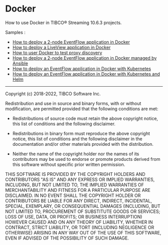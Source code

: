# Docker

How to use Docker in TIBCO&reg; Streaming 10.6.3 projects.

Samples :

* [How to deploy a 2-node EventFlow application in Docker](ef-2node/README.md)
* [How to deploy a LiveView application in Docker](lv-1node/README.md)
* [How to user Docker to test proxy discovery](pd-test/README.md)
* [How to deploy a 2-node EventFlow application in Docker managed by Ansible](ef-2node-ansible/README.md)
* [How to deploy an EventFlow application in Docker with Kubernetes](ef-kubernetes/README.md)
* [How to deploy an EventFlow application in Docker with Kubernetes and Helm](ef-helm/README.md)

---
Copyright (c) 2018-2022, TIBCO Software Inc.

Redistribution and use in source and binary forms, with or without
modification, are permitted provided that the following conditions are met:

* Redistributions of source code must retain the above copyright notice, this
  list of conditions and the following disclaimer.

* Redistributions in binary form must reproduce the above copyright notice,
  this list of conditions and the following disclaimer in the documentation
  and/or other materials provided with the distribution.

* Neither the name of the copyright holder nor the names of its
  contributors may be used to endorse or promote products derived from
  this software without specific prior written permission.

THIS SOFTWARE IS PROVIDED BY THE COPYRIGHT HOLDERS AND CONTRIBUTORS "AS IS"
AND ANY EXPRESS OR IMPLIED WARRANTIES, INCLUDING, BUT NOT LIMITED TO, THE
IMPLIED WARRANTIES OF MERCHANTABILITY AND FITNESS FOR A PARTICULAR PURPOSE ARE
DISCLAIMED. IN NO EVENT SHALL THE COPYRIGHT HOLDER OR CONTRIBUTORS BE LIABLE
FOR ANY DIRECT, INDIRECT, INCIDENTAL, SPECIAL, EXEMPLARY, OR CONSEQUENTIAL
DAMAGES (INCLUDING, BUT NOT LIMITED TO, PROCUREMENT OF SUBSTITUTE GOODS OR
SERVICES; LOSS OF USE, DATA, OR PROFITS; OR BUSINESS INTERRUPTION) HOWEVER
CAUSED AND ON ANY THEORY OF LIABILITY, WHETHER IN CONTRACT, STRICT LIABILITY,
OR TORT (INCLUDING NEGLIGENCE OR OTHERWISE) ARISING IN ANY WAY OUT OF THE USE
OF THIS SOFTWARE, EVEN IF ADVISED OF THE POSSIBILITY OF SUCH DAMAGE.
